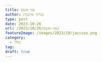 ```yaml
---
title: אני אשם
author: נמרוד איזנברג
type: post
date: 2023-10-26
url: /2023/10/26/אני-אשם/
featureImage: /images/2023/10/jaccuse.png
category:
  - כללי
tag: 
draft: true
---
```

